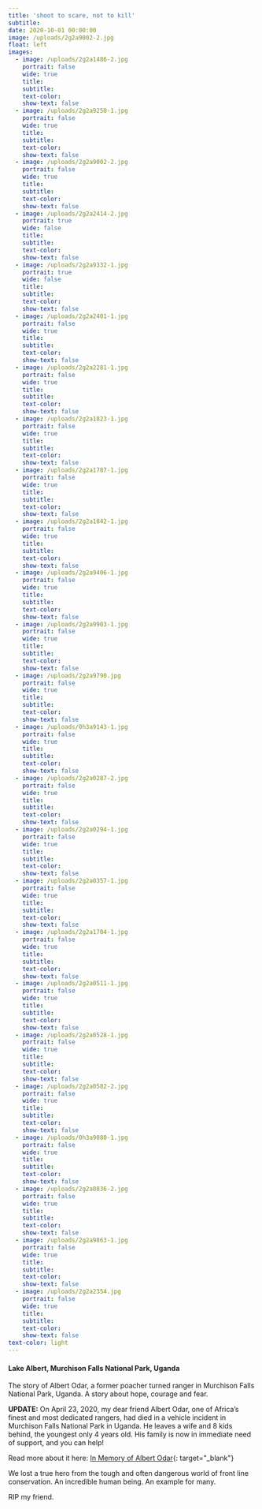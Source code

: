 ```yaml
---
title: 'shoot to scare, not to kill'
subtitle:
date: 2020-10-01 00:00:00
image: /uploads/2g2a9002-2.jpg
float: left
images:
  - image: /uploads/2g2a1486-2.jpg
    portrait: false
    wide: true
    title:
    subtitle:
    text-color:
    show-text: false
  - image: /uploads/2g2a9250-1.jpg
    portrait: false
    wide: true
    title:
    subtitle:
    text-color:
    show-text: false
  - image: /uploads/2g2a9002-2.jpg
    portrait: false
    wide: true
    title:
    subtitle:
    text-color:
    show-text: false
  - image: /uploads/2g2a2414-2.jpg
    portrait: true
    wide: false
    title:
    subtitle:
    text-color:
    show-text: false
  - image: /uploads/2g2a9332-1.jpg
    portrait: true
    wide: false
    title:
    subtitle:
    text-color:
    show-text: false
  - image: /uploads/2g2a2401-1.jpg
    portrait: false
    wide: true
    title:
    subtitle:
    text-color:
    show-text: false
  - image: /uploads/2g2a2281-1.jpg
    portrait: false
    wide: true
    title:
    subtitle:
    text-color:
    show-text: false
  - image: /uploads/2g2a1823-1.jpg
    portrait: false
    wide: true
    title:
    subtitle:
    text-color:
    show-text: false
  - image: /uploads/2g2a1787-1.jpg
    portrait: false
    wide: true
    title:
    subtitle:
    text-color:
    show-text: false
  - image: /uploads/2g2a1842-1.jpg
    portrait: false
    wide: true
    title:
    subtitle:
    text-color:
    show-text: false
  - image: /uploads/2g2a9406-1.jpg
    portrait: false
    wide: true
    title:
    subtitle:
    text-color:
    show-text: false
  - image: /uploads/2g2a9903-1.jpg
    portrait: false
    wide: true
    title:
    subtitle:
    text-color:
    show-text: false
  - image: /uploads/2g2a9790.jpg
    portrait: false
    wide: true
    title:
    subtitle:
    text-color:
    show-text: false
  - image: /uploads/0h3a9143-1.jpg
    portrait: false
    wide: true
    title:
    subtitle:
    text-color:
    show-text: false
  - image: /uploads/2g2a0287-2.jpg
    portrait: false
    wide: true
    title:
    subtitle:
    text-color:
    show-text: false
  - image: /uploads/2g2a0294-1.jpg
    portrait: false
    wide: true
    title:
    subtitle:
    text-color:
    show-text: false
  - image: /uploads/2g2a0357-1.jpg
    portrait: false
    wide: true
    title:
    subtitle:
    text-color:
    show-text: false
  - image: /uploads/2g2a1704-1.jpg
    portrait: false
    wide: true
    title:
    subtitle:
    text-color:
    show-text: false
  - image: /uploads/2g2a0511-1.jpg
    portrait: false
    wide: true
    title:
    subtitle:
    text-color:
    show-text: false
  - image: /uploads/2g2a0528-1.jpg
    portrait: false
    wide: true
    title:
    subtitle:
    text-color:
    show-text: false
  - image: /uploads/2g2a0582-2.jpg
    portrait: false
    wide: true
    title:
    subtitle:
    text-color:
    show-text: false
  - image: /uploads/0h3a9080-1.jpg
    portrait: false
    wide: true
    title:
    subtitle:
    text-color:
    show-text: false
  - image: /uploads/2g2a0836-2.jpg
    portrait: false
    wide: true
    title:
    subtitle:
    text-color:
    show-text: false
  - image: /uploads/2g2a9863-1.jpg
    portrait: false
    wide: true
    title:
    subtitle:
    text-color:
    show-text: false
  - image: /uploads/2g2a2354.jpg
    portrait: false
    wide: true
    title:
    subtitle:
    text-color:
    show-text: false
text-color: light
---
```


#### Lake Albert, Murchison Falls National Park, Uganda

The story of Albert Odar, a former poacher turned ranger in Murchison Falls National Park, Uganda. A story about hope, courage and fear.&nbsp;

**UPDATE:** On April 23, 2020, my dear friend Albert Odar, one of Africa’s finest and most dedicated rangers, had died in a vehicle incident in Murchison Falls National Park in Uganda. He leaves a wife and 8 kids behind, the youngest only 4 years old. His family is now in immediate need of support, and you can help\!

Read more about it here: [In Memory of Albert Odar](https://www.gofundme.com/f/in-memory-of-albert-odar){: target="_blank"}

We lost a true hero from the tough and often dangerous world of front line conservation. An incredible human being. An example for many.&nbsp;

RIP my friend.&nbsp;
